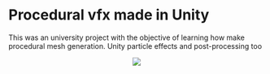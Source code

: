 <h1>Procedural vfx made in Unity</h1>
This was an university project with the objective of learning how make procedural mesh generation. Unity particle effects and post-processing too

<p align="center">
  <img src="https://github.com/ElToChetao/VFX_Unity/blob/master/ReadmeImages/Gif1.gif">
</p>
